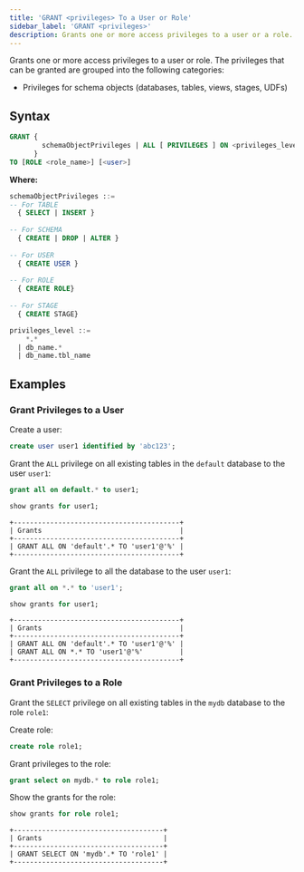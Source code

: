 ```yaml
---
title: 'GRANT <privileges> To a User or Role'
sidebar_label: 'GRANT <privileges>'
description: Grants one or more access privileges to a user or a role.
---
```


Grants one or more access privileges to a user or role. The privileges that can be granted are grouped into the following categories:
* Privileges for schema objects (databases, tables, views, stages, UDFs)

## Syntax

```sql
GRANT { 
        schemaObjectPrivileges | ALL [ PRIVILEGES ] ON <privileges_level>
      }
TO [ROLE <role_name>] [<user>]
```

**Where:**

```sql
schemaObjectPrivileges ::=
-- For TABLE
  { SELECT | INSERT }
  
-- For SCHEMA
  { CREATE | DROP | ALTER }
  
-- For USER
  { CREATE USER }
  
-- For ROLE
  { CREATE ROLE}
  
-- For STAGE
  { CREATE STAGE}
```

```sql
privileges_level ::=
    *.*
  | db_name.*
  | db_name.tbl_name
```

## Examples

### Grant Privileges to a User

Create a user:
```sql title='mysql>'
create user user1 identified by 'abc123';
```

Grant the `ALL` privilege on all existing tables in the `default` database to the user `user1`:
 
```sql title='mysql>'
grant all on default.* to user1;
```
```sql title='mysql>'
show grants for user1;
```
```
+-----------------------------------------+
| Grants                                  |
+-----------------------------------------+
| GRANT ALL ON 'default'.* TO 'user1'@'%' |
+-----------------------------------------+
```

Grant the `ALL` privilege to all the database to the user `user1`:

```sql title='mysql>'
grant all on *.* to 'user1';
```
```sql title='mysql>'
show grants for user1;
```
```
+-----------------------------------------+
| Grants                                  |
+-----------------------------------------+
| GRANT ALL ON 'default'.* TO 'user1'@'%' |
| GRANT ALL ON *.* TO 'user1'@'%'         |
+-----------------------------------------+
```

### Grant Privileges to a Role

Grant the `SELECT` privilege on all existing tables in the `mydb` database to the role `role1`:

Create role:
```sql tile='mysql>'
create role role1;
```

Grant privileges to the role:
```sql title='mysql>'
grant select on mydb.* to role role1;
```

Show the grants for the role:
```sql title='mysql>'
show grants for role role1;
```

```text
+-------------------------------------+
| Grants                              |
+-------------------------------------+
| GRANT SELECT ON 'mydb'.* TO 'role1' |
+-------------------------------------+
```